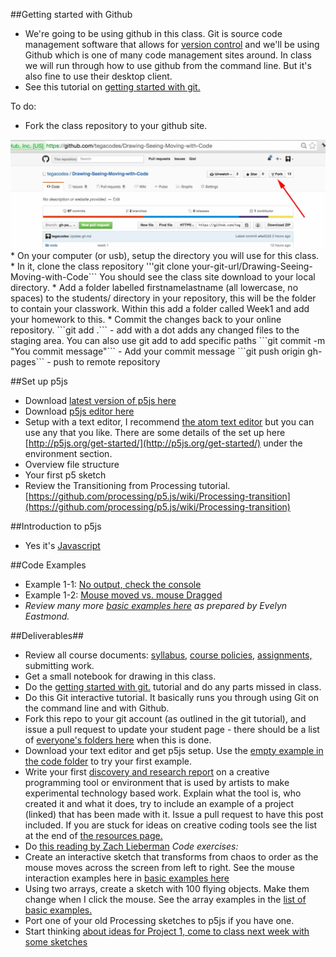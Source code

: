 ##Getting started with Github

* We're going to be using github in this class. Git is source code management software that allows for [version control](http://git-scm.com/book/en/v2/Getting-Started-About-Version-Control) and we'll be using Github which is one of many code management sites around. In class we will run through how to use github from the command line. But it's also fine to use their desktop client.
* See this tutorial on [getting started with git.](git.md)

To do:

* Fork the class repository to your github site.
<img src="../images/fork.jpg" width="600">
* On your computer (or usb), setup the directory you will use for this class.
* In it, clone the class repository   
'''git clone your-git-url/Drawing-Seeing-Moving-with-Code```
You should see the class site download to your local directory.  
* Add a folder labelled firstnamelastname (all lowercase, no spaces) to the students/ directory in your repository, this will be the folder to contain your classwork. Within this add a folder called Week1 and add your homework to this.  
* Commit the changes back to your online repository.   
```git add .```  - add with a dot adds any changed files to the staging area. You can also use git add to add specific paths  
```git commit -m "You commit message"``` - Add your commit message  
```git push origin gh-pages``` - push to remote repository  

##Set up p5js
  * Download [latest version of p5js here](http://p5js.org/download/)
  * Download [p5js editor here](http://p5js.org/download/)
  * Setup with a text editor, I recommend [the atom text editor](https://atom.io/) but you can use any that you like. There are some details of the set up here [http://p5js.org/get-started/](http://p5js.org/get-started/) under the environment section.
  * Overview file structure
  * Your first p5 sketch
  * Review the Transitioning from Processing tutorial. [https://github.com/processing/p5.js/wiki/Processing-transition](https://github.com/processing/p5.js/wiki/Processing-transition)

##Introduction to p5js
* Yes it's [Javascript](https://www.instagram.com/p/BA0-Vxvmj5f/)

##Code Examples
* Example 1-1: [No output, check the console](http://codepen.io/tega/pen/mVXZbK?editors=0010)
* Example 1-2: [Mouse moved vs. mouse Dragged](http://codepen.io/tega/pen/zrRVxo?editors=0010)
* *Review many more [basic examples here](https://github.com/tegacodes/Drawing-Seeing-Moving-with-Code/blob/gh-pages/docs/basicExamples.md) as prepared by Evelyn Eastmond.*

##Deliverables##
* Review all course documents: [syllabus,](https://github.com/tegacodes/Drawing-Seeing-Moving-with-Code/blob/gh-pages/README.md) [course policies,](https://github.com/tegacodes/Drawing-Seeing-Moving-with-Code/blob/gh-pages/README.md) [assignments,](https://github.com/tegacodes/Drawing-Seeing-Moving-with-Code/blob/gh-pages/README.md) submitting work.
* Get a small notebook for drawing in this class.
* Do the [getting started with git.](git.md) tutorial and do any parts missed in class.
* Do this  Git interactive tutorial. It basically runs you through using Git on the command line and with Github.
* Fork this repo to your git account (as outlined in the git tutorial), and issue a pull request to update your student page - there should be a list of [everyone's folders here](https://github.com/tegacodes/Drawing-Seeing-Moving-with-Code/tree/gh-pages/students) when this is done.
* Download your text editor and get p5js setup. Use the [empty example in the code folder](ttps://github.com/tegacodes/Drawing-Seeing-Moving-with-Code/tree/gh-pages/code/empty-example/) to try your first example.
* Write your first [discovery and research report](https://github.com/tegacodes/Drawing-Seeing-Moving-with-Code/blob/gh-pages/docs/deliverables.md) on a creative programming tool or environment that is used by artists to make experimental technology based work. Explain what the tool is, who created it and what it does, try to include an example of a project (linked) that has been made with it. Issue a pull request to have this post included. If you are stuck for ideas on creative coding tools see the list at the end of [the resources page.](https://github.com/tegacodes/Drawing-Seeing-Moving-with-Code/blob/gh-pages/docs/techResources.md)
* Do [this reading by Zach Lieberman](https://medium.com/@zachlieberman/lessons-for-students-cf1acf200ee#.e3lx0esrf)
*Code exercises:*
* Create an interactive sketch that transforms from chaos to order as the mouse moves across the screen from left to right. See the mouse interaction examples here in [basic examples here](https://github.com/tegacodes/Drawing-Seeing-Moving-with-Code/blob/gh-pages/docs/basicExamples.md)
* Using two arrays, create a sketch with 100 flying objects. Make them change when I click the mouse. See the array examples in the [list of basic examples.](https://github.com/tegacodes/Drawing-Seeing-Moving-with-Code/blob/gh-pages/docs/basicExamples.md)
* Port one of your old Processing sketches to p5js if you have one. 
* Start thinking [about ideas for Project 1, come to class next week with some sketches](https://github.com/tegacodes/Drawing-Seeing-Moving-with-Code/blob/gh-pages/docs/project1.md)
